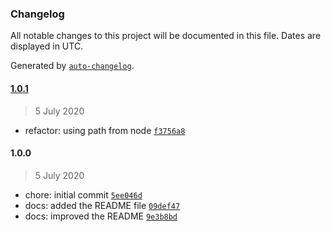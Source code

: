 ### Changelog

All notable changes to this project will be documented in this file. Dates are displayed in UTC.

Generated by [`auto-changelog`](https://github.com/CookPete/auto-changelog).

#### [1.0.1](https://github.com/jonathas/pbc-organizer/compare/1.0.0...1.0.1)

> 5 July 2020

- refactor: using path from node [`f3756a8`](https://github.com/jonathas/pbc-organizer/commit/f3756a8b714197b608df8b2ac1c20f8790121cfa)

#### 1.0.0

> 5 July 2020

- chore: initial commit [`5ee046d`](https://github.com/jonathas/pbc-organizer/commit/5ee046d1e6225bc6af2d4335fbc0742adc8c9aed)
- docs: added the README file [`09def47`](https://github.com/jonathas/pbc-organizer/commit/09def47cbc318c99196b927fb8fb047f86494d2b)
- docs: improved the README [`9e3b8bd`](https://github.com/jonathas/pbc-organizer/commit/9e3b8bdd857ffb204a5c379d6e6e5257b47adde5)
